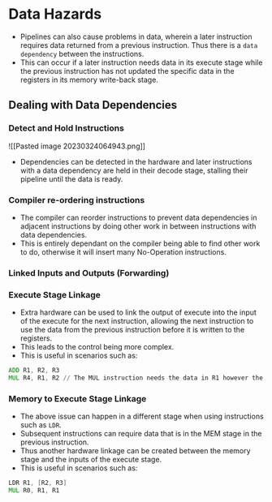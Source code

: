# Data Hazards
* Pipelines can also cause problems in data, wherein a later instruction requires data returned from a previous instruction. Thus there is a `data dependency` between the instructions.
* This can occur if a later instruction needs data in its execute stage while the previous instruction has not updated the specific data in the registers in its memory write-back stage.

## Dealing with Data Dependencies
### Detect and Hold Instructions
![[Pasted image 20230324064943.png]]
* Dependencies can be detected in the hardware and later instructions with a data dependency are held in their decode stage, stalling their pipeline until the data is ready.

### Compiler re-ordering instructions 
* The compiler can reorder instructions to prevent data dependencies in adjacent instructions by doing other work in between instructions with data dependencies.
* This is entirely dependant on the compiler being able to find other work to do, otherwise it will insert many No-Operation instructions.

### Linked Inputs and Outputs (Forwarding)

### Execute Stage Linkage
* Extra hardware can be used to link the output of execute into the input of the execute for the next instruction, allowing the next instruction to use the data from the previous instruction before it is written to the registers.
* This leads to the control being more complex.
* This is useful in scenarios such as:
```asm
ADD R1, R2, R3
MUL R4, R1, R2 // The MUL instruction needs the data in R1 however the first instruction is not in its memory writeback stage when the second instruction is in its execute stage
```

### Memory to Execute Stage Linkage
* The above issue can happen in a different stage when using instructions such as `LDR`. 
* Subsequent instructions can require data that is in the MEM stage in the previous instruction.
* Thus another hardware linkage can be created between the memory stage and the inputs of the execute stage.
* This is useful in scenarios such as:
```asm
LDR R1, [R2, R3]
MUL R0, R1, R1
```